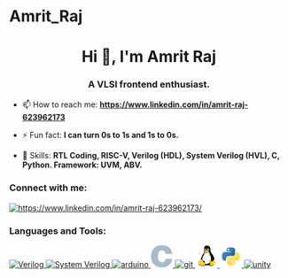 #  Amrit_Raj
<h1 align="center">Hi 👋, I'm Amrit Raj</h1>
<h3 align="center">A VLSI frontend enthusiast.</h3>

- 📫 How to reach me: **https://www.linkedin.com/in/amrit-raj-623962173**

- ⚡ Fun fact:  **I can turn 0s to 1s and 1s to 0s.**

- 🤹 Skills: **RTL Coding, RISC-V, Verilog (HDL), System Verilog (HVL), C, Python. Framework: UVM, ABV.**

<h3 align="left">Connect with me:</h3>
<p align="left">
<a href="https://linkedin.com/in/https://www.linkedin.com/in/amrit-raj-623962173/" target="blank"><img align="center" src="https://cdn.jsdelivr.net/npm/simple-icons@3.0.1/icons/linkedin.svg" alt="https://www.linkedin.com/in/amrit-raj-623962173/" height="30" width="40" /></a>
</p> 

<h3 align="left">Languages and Tools:</h3>
<p align="left"> <a href="https://en.wikipedia.org/wiki/Verilog" target="_blank"> <img src="https://uspto.report/TM/87977017/mark.png" alt="Verilog" width="40" height="40"/> </a><a href="https://en.wikipedia.org/wiki/SystemVerilog" target="_blank"> <img src="https://encrypted-tbn0.gstatic.com/images?q=tbn:ANd9GcQ8sv7bZZH_LZ0lHMbBgEnhj6F2QUlhmPE0eQ&usqp=CAU" alt="System Verilog" width="40" height="40"/> </a><a href="https://www.arduino.cc/" target="_blank"> <img src="https://cdn.worldvectorlogo.com/logos/arduino-1.svg" alt="arduino" width="40" height="40"/> </a> <a href="https://www.cprogramming.com/" target="_blank"> <img src="https://raw.githubusercontent.com/devicons/devicon/master/icons/c/c-original.svg" alt="c" width="40" height="40"/> </a> <a href="https://git-scm.com/" target="_blank"> <img src="https://www.vectorlogo.zone/logos/git-scm/git-scm-icon.svg" alt="git" width="40" height="40"/> </a> <a href="https://www.linux.org/" target="_blank"> <img src="https://raw.githubusercontent.com/devicons/devicon/master/icons/linux/linux-original.svg" alt="linux" width="40" height="40"/> </a> <a href="https://www.python.org" target="_blank"> <img src="https://raw.githubusercontent.com/devicons/devicon/master/icons/python/python-original.svg" alt="python" width="40" height="40"/> </a> <a href="https://unity.com/" target="_blank"> <img src="https://www.vectorlogo.zone/logos/unity3d/unity3d-icon.svg" alt="unity" width="40" height="40"/> </a> </p>
